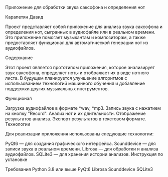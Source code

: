Приложение для обработки звука саксофона и определения нот

Карапетян Давид

Проект представляет собой приложение для анализа звука саксофона и определения нот, сыгранных в аудиофайле или в реальном времени. Это приложение помогает музыкантам и композиторам, а также предоставляет функционал для автоматической генерации нот из аудиофайлов.

Содержание

Этот проект является прототипом приложения, которое анализирует звук саксофона, определяет ноты и отображает их в виде нотного листа. В будущем планируется улучшение алгоритмов с использованием технологий машинного обучения и добавление поддержки других музыкальных инструментов.

Функционал

Загрузка аудиофайлов в формате *wav, *mp3.
Запись звука с нажатием на кнопку "Record".
Анализ нот и их длительности.
Отображение результатов анализа.
Экспорт результатов в текстовом формате.
Технологии

Для реализации приложения использованы следующие технологии:

PyQt6 — для создания графического интерфейса.
Sounddevice — для записи звука в реальном времени.
Librosa — для обработки и анализа аудиофайлов.
SQLite3 — для хранения истории анализов.
Инструкция по установке

Требования
Python 3.8 или выше
PyQt6
Librosa
Sounddevice
SQLite3
